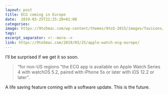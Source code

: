 ```yaml
---
layout: post
title: ECG coming in Europe
date:  2019-03-25T22:25:20+01:00
categories: 
image: https://9to5mac.com/wp-content/themes/9to5-2015/images/favicons/9to5mac/9to5mac-touch-icon-iphone.png
tags: 
excerpt_separator: <!--more-->
link: https://9to5mac.com/2019/03/25/apple-watch-ecg-europe/
---
```


I’ll be surprised if we get it so soon.

> “for non-US regions “the ECG app is available on Apple Watch Series 4 with watchOS 5.2, paired with iPhone 5s or later with iOS 12.2 or later”.

A life saving feature coming with a software update.
This is the future.

